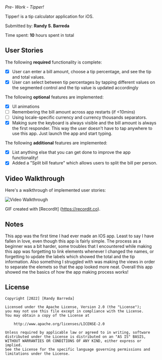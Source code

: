 *Pre- Work - Tipper!*

 Tipper!  is a tip calculator application for iOS.

Submitted by: **Randy S. Barreda**

Time spent: **10** hours spent in total

## User Stories

The following **required** functionality is complete:

* [x] User can enter a bill amount, choose a tip percentage, and see the tip and total values.
* [x] User can select between tip percentages by tapping different values on the segmented control and the tip value is updated accordingly

The following **optional** features are implemented:

* [x] UI animations
* [ ] Remembering the bill amount across app restarts (if <10mins)
* [ ] Using locale-specific currency and currency thousands separators.
* [x] Making sure the keyboard is always visible and the bill amount is always the first responder. This way the user doesn't have to tap anywhere to use this app. Just launch the app and start typing.

The following **additional** features are implemented:

- [x] List anything else that you can get done to improve the app functionality!
- [x] Added a "Split bill feature" which allows users to split the bill per person.

## Video Walkthrough

Here's a walkthrough of implemented user stories:

<img src='http://g.recordit.co/RQC6LuiGCw.gif' title='Video Walkthrough' width='' alt='Video Walkthrough' />

GIF created with [RecordIt] (https://recordit.co).

## Notes
This app was the first time I had ever made an IOS app. Least to say I have fallen in love, even though this app is fairly simple. The process as a beginner was a bit harder, some troubles that I encountered while making this app was forgetting to link elements whenever I changed the names, or forgetting to update the labels which showed the total and the tip information. Also something I struggled with was making the views in order to separate  the elemets so that the app looked more neat. Overall this app showed me the basics of how the app making process works!

## License

    Copyright [2022] [Randy Barreda]

    Licensed under the Apache License, Version 2.0 (the "License");
    you may not use this file except in compliance with the License.
    You may obtain a copy of the License at

        http://www.apache.org/licenses/LICENSE-2.0

    Unless required by applicable law or agreed to in writing, software
    distributed under the License is distributed on an "AS IS" BASIS,
    WITHOUT WARRANTIES OR CONDITIONS OF ANY KIND, either express or implied.
    See the License for the specific language governing permissions and
    limitations under the License.

